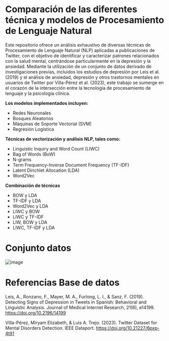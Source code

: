 # Comparación de las diferentes técnica y modelos de Procesamiento de Lenguaje Natural
Este repositorio ofrece un análisis exhaustivo de diversas técnicas de Procesamiento de Lenguaje Natural (NLP) aplicadas a publicaciones de Twitter, con el objetivo de identificar y caracterizar patrones relacionados con la salud mental, centrándose particularmente en la depresión y la ansiedad. Mediante la utilización de un conjunto de datos derivado de investigaciones previas, incluidos los estudios de depresión por Leis et al. (2019) y el análisis de ansiedad, depresión y otros trastornos mentales en usuarios de Twitter por Villa-Pérez et al. (2023), este trabajo se sumerge en el corazón de la intersección entre la tecnología de procesamiento de lenguaje y la psicología clínica.

**Los modelos implementados incluyen:**

*   Redes Neuronales
*  Bosques Aleatorios
*  Máquinas de Soporte Vectorial (SVM)
*  Regresión Logística
 

**Técnicas de vectorización y análisis NLP, tales como:**

*  Linguistic Inquiry and Word Count (LIWC)
*  Bag of Words (BoW)
*  N-grams
*  Term Frequency-Inverse Document Frequency (TF-IDF)
*  Latent Dirichlet Allocation (LDA)
*  Word2Vec

**Combinación de técnicas**
* BOW y LDA
* TF-IDF y LDA
* Word2Vec y LDA
* LIWC y BOW
* LIWC y TF-IDF
* LIW, BOW y LDA
* LIWC, TF-IDF y LDA

# Conjunto datos
![image](https://github.com/reyksayk/Comparaci-n-de-las-diferentes-t-cnica-y-modelos-de-Procesamiento-de-Lenguaje-Natural-/assets/115599067/afe556a0-fe2f-47c5-b553-1fa3cd8681f1)


# Referencias Base de datos
Leis, A., Ronzano, F., Mayer, M. A., Furlong, L. I., & Sanz, F. (2019). Detecting Signs of Depression in Tweets in Spanish: Behavioral and Linguistic Analysis. Journal of Medical Internet Research, 21(6), e14199. https://doi.org/10.2196/14199

Villa-Pérez, Miryam Elizabeth, & Luis A. Trejo. (2023). Twitter Dataset for Mental Disorders Detection. IEEE Dataport. https://doi.org/10.21227/6pxp-4t91
